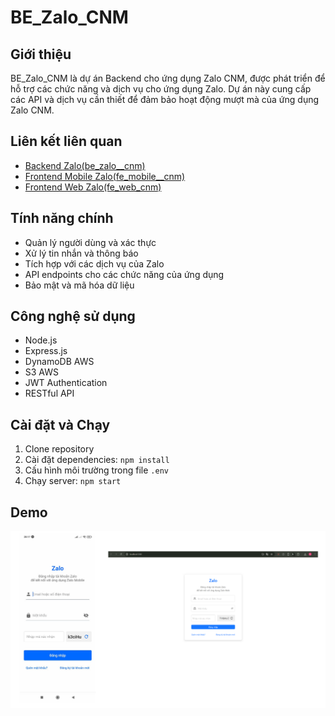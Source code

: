 # BE_Zalo_CNM

## Giới thiệu
BE_Zalo_CNM là dự án Backend cho ứng dụng Zalo CNM, được phát triển để hỗ trợ các chức năng và dịch vụ cho ứng dụng Zalo. Dự án này cung cấp các API và dịch vụ cần thiết để đảm bảo hoạt động mượt mà của ứng dụng Zalo CNM.

## Liên kết liên quan
- [Backend Zalo(be_zalo__cnm)](https://github.com/hoanghuytoi/BE_Zalo_CNM.git)
- [Frontend Mobile Zalo(fe_mobile__cnm)](https://github.com/hoanghuytoi/FE_MOBILE_CNM.git)
- [Frontend Web Zalo(fe_web_cnm)](https://github.com/hoanghuytoi/FE_WEB_CNM.git)

## Tính năng chính
- Quản lý người dùng và xác thực
- Xử lý tin nhắn và thông báo
- Tích hợp với các dịch vụ của Zalo
- API endpoints cho các chức năng của ứng dụng
- Bảo mật và mã hóa dữ liệu

## Công nghệ sử dụng
- Node.js
- Express.js
- DynamoDB AWS
- S3 AWS
- JWT Authentication
- RESTful API

## Cài đặt và Chạy
1. Clone repository
2. Cài đặt dependencies: `npm install`
3. Cấu hình môi trường trong file `.env`
4. Chạy server: `npm start`

## Demo
![Đăng nhập](https://github.com/hoanghuytoi/BE_Zalo_CNM/blob/main/demo/1.PNG)